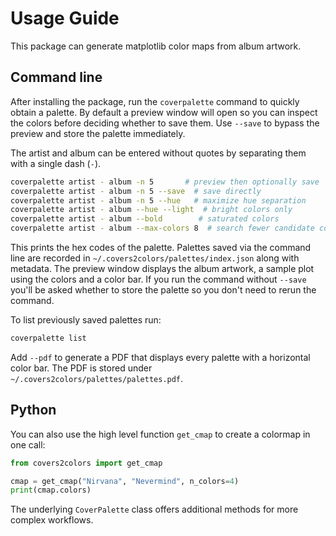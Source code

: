 # Usage Guide

This package can generate matplotlib color maps from album artwork.

## Command line

After installing the package, run the `coverpalette` command to quickly
obtain a palette. By default a preview window will open so you can inspect
the colors before deciding whether to save them. Use `--save` to bypass the
preview and store the palette immediately.

The artist and album can be entered without quotes by separating them with a
single dash (`-`).

```bash
coverpalette artist - album -n 5       # preview then optionally save
coverpalette artist - album -n 5 --save  # save directly
coverpalette artist - album -n 5 --hue   # maximize hue separation
coverpalette artist - album --hue --light  # bright colors only
coverpalette artist - album --bold        # saturated colors
coverpalette artist - album --max-colors 8  # search fewer candidate colors
```

This prints the hex codes of the palette. Palettes saved via the command line
are recorded in ``~/.covers2colors/palettes/index.json`` along with metadata.
The preview window displays the album artwork, a sample plot using the colors
and a color bar. If you run the command without ``--save`` you'll be asked
whether to store the palette so you don't need to rerun the command.

To list previously saved palettes run:

```bash
coverpalette list
```

Add ``--pdf`` to generate a PDF that displays every palette with a horizontal
color bar. The PDF is stored under ``~/.covers2colors/palettes/palettes.pdf``.

## Python

You can also use the high level function `get_cmap` to create a colormap in one
call:

```python
from covers2colors import get_cmap

cmap = get_cmap("Nirvana", "Nevermind", n_colors=4)
print(cmap.colors)
```

The underlying `CoverPalette` class offers additional methods for more complex
workflows.

